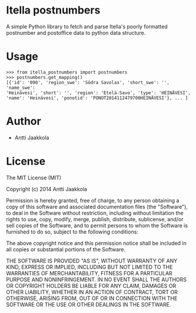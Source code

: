 Itella postnumbers
==================

A simple Python library to fetch and parse Itella's poorly formatted postnumber and postoffice data to python data structure.

Usage
=====

    >>> from itella_postnumbers import postnumbers
    >>> postnumbers.get_mapping()
    [{'id': '090', 'region_swe': 'Södra Savolax', 'short_swe': '', 'name_swe': 
    'Heinävesi', 'short': '', 'region': 'Etelä-Savo', 'type': 'HEINÄVESI',
    'name': 'Heinävesi', 'ponotid': 'PONOT2014112479700HEINÄVESI'}, ... ]

Author
======

* Antti Jaakkola

License
=======

The MIT License (MIT)

Copyright (c) 2014 Antti Jaakkola

Permission is hereby granted, free of charge, to any person obtaining a copy
of this software and associated documentation files (the "Software"), to deal
in the Software without restriction, including without limitation the rights
to use, copy, modify, merge, publish, distribute, sublicense, and/or sell
copies of the Software, and to permit persons to whom the Software is
furnished to do so, subject to the following conditions:

The above copyright notice and this permission notice shall be included in
all copies or substantial portions of the Software.

THE SOFTWARE IS PROVIDED "AS IS", WITHOUT WARRANTY OF ANY KIND, EXPRESS OR
IMPLIED, INCLUDING BUT NOT LIMITED TO THE WARRANTIES OF MERCHANTABILITY,
FITNESS FOR A PARTICULAR PURPOSE AND NONINFRINGEMENT. IN NO EVENT SHALL THE
AUTHORS OR COPYRIGHT HOLDERS BE LIABLE FOR ANY CLAIM, DAMAGES OR OTHER
LIABILITY, WHETHER IN AN ACTION OF CONTRACT, TORT OR OTHERWISE, ARISING FROM,
OUT OF OR IN CONNECTION WITH THE SOFTWARE OR THE USE OR OTHER DEALINGS IN
THE SOFTWARE.
